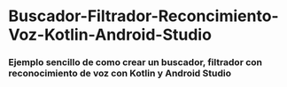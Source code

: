 # Buscador-Filtrador-Reconcimiento-Voz-Kotlin-Android-Studio

### Ejemplo sencillo de como crear un buscador, filtrador con reconocimiento de voz con Kotlin y Android Studio
